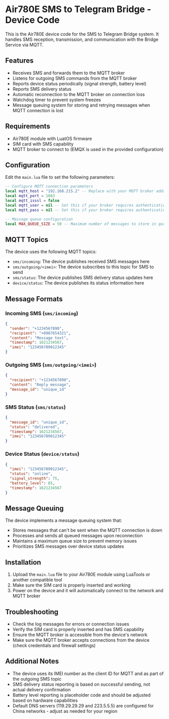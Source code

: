 # Air780E SMS to Telegram Bridge - Device Code

This is the Air780E device code for the SMS to Telegram Bridge system. It handles SMS reception, transmission, and communication with the Bridge Service via MQTT.

## Features

- Receives SMS and forwards them to the MQTT broker
- Listens for outgoing SMS commands from the MQTT broker
- Reports device status periodically (signal strength, battery level)
- Reports SMS delivery status
- Automatic reconnection to the MQTT broker on connection loss
- Watchdog timer to prevent system freezes
- Message queuing system for storing and retrying messages when MQTT connection is lost

## Requirements

- Air780E module with LuatOS firmware
- SIM card with SMS capability
- MQTT broker to connect to (EMQX is used in the provided configuration)

## Configuration

Edit the `main.lua` file to set the following parameters:

```lua
-- Configure MQTT connection parameters
local mqtt_host = "192.168.215.2" -- Replace with your MQTT broker address
local mqtt_port = 1883
local mqtt_isssl = false
local mqtt_user = nil -- Set this if your broker requires authentication
local mqtt_pass = nil -- Set this if your broker requires authentication

-- Message queue configuration
local MAX_QUEUE_SIZE = 50 -- Maximum number of messages to store in queue
```

## MQTT Topics

The device uses the following MQTT topics:

- `sms/incoming`: The device publishes received SMS messages here
- `sms/outgoing/<imei>`: The device subscribes to this topic for SMS to send
- `sms/status`: The device publishes SMS delivery status updates here
- `device/status`: The device publishes its status information here

## Message Formats

### Incoming SMS (`sms/incoming`)

```json
{
  "sender": "+1234567890",
  "recipient": "+0987654321",
  "content": "Message text",
  "timestamp": 1621234567,
  "imei": "123456789012345"
}
```

### Outgoing SMS (`sms/outgoing/<imei>`)

```json
{
  "recipient": "+1234567890",
  "content": "Reply message",
  "message_id": "unique_id"
}
```

### SMS Status (`sms/status`)

```json
{
  "message_id": "unique_id",
  "status": "delivered",
  "timestamp": 1621234567,
  "imei": "123456789012345"
}
```

### Device Status (`device/status`)

```json
{
  "imei": "123456789012345",
  "status": "online",
  "signal_strength": 75,
  "battery_level": 85,
  "timestamp": 1621234567
}
```

## Message Queuing

The device implements a message queuing system that:

- Stores messages that can't be sent when the MQTT connection is down
- Processes and sends all queued messages upon reconnection
- Maintains a maximum queue size to prevent memory issues
- Prioritizes SMS messages over device status updates

## Installation

1. Upload the `main.lua` file to your Air780E module using LuaTools or another compatible tool
2. Make sure the SIM card is properly inserted and working
3. Power on the device and it will automatically connect to the network and MQTT broker

## Troubleshooting

- Check the log messages for errors or connection issues
- Verify the SIM card is properly inserted and has SMS capability
- Ensure the MQTT broker is accessible from the device's network
- Make sure the MQTT broker accepts connections from the device (check credentials and firewall settings)

## Additional Notes

- The device uses its IMEI number as the client ID for MQTT and as part of the outgoing SMS topic
- SMS delivery status reporting is based on successful sending, not actual delivery confirmation
- Battery level reporting is placeholder code and should be adjusted based on hardware capabilities
- Default DNS servers (119.29.29.29 and 223.5.5.5) are configured for China networks - adjust as needed for your region 